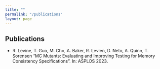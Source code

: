 ```yaml
---
title: ""
permalink: "/publications"
layout: page
---
```


## Publications

- R. Levine, T. Guo, M. Cho, A. Baker, R. Levien, D. Neto, A. Quinn, T. Sorensen “MC
Mutants: Evaluating and Improving Testing for Memory Consistency Specifications”.
In: ASPLOS 2023.